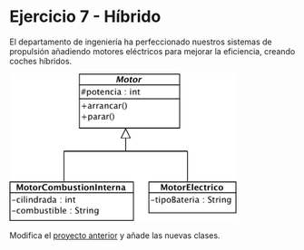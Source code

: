 # Ejercicio 7 - Híbrido

El departamento de ingeniería ha perfeccionado nuestros sistemas de propulsión añadiendo motores eléctricos para mejorar la eficiencia, creando coches híbridos. 

<img src="hibrido.png" width="400" />

Modifica el [proyecto anterior](../06_coche/) y añade las nuevas clases.
